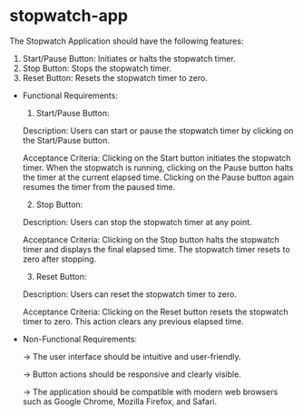 # stopwatch-app

The Stopwatch Application should have the following features:

1) Start/Pause Button: Initiates or halts the stopwatch timer.
2) Stop Button: Stops the stopwatch timer.
3) Reset Button: Resets the stopwatch timer to zero.


- Functional Requirements:

  1) Start/Pause Button:
  
  Description: Users can start or pause the stopwatch timer by clicking on the Start/Pause button.

  Acceptance Criteria:
  Clicking on the Start button initiates the stopwatch timer.
  When the stopwatch is running, clicking on the Pause button halts the timer at the current elapsed time.
  Clicking on the Pause button again resumes the timer from the paused time.

  2) Stop Button:
  
  Description: Users can stop the stopwatch timer at any point.

  Acceptance Criteria:
  Clicking on the Stop button halts the stopwatch timer and displays the final elapsed time.
  The stopwatch timer resets to zero after stopping.
  
  3) Reset Button:
  
  Description: Users can reset the stopwatch timer to zero.

  Acceptance Criteria:
  Clicking on the Reset button resets the stopwatch timer to zero.
  This action clears any previous elapsed time.
   


- Non-Functional Requirements:

  -> The user interface should be intuitive and user-friendly.
  
  -> Button actions should be responsive and clearly visible.
  
  -> The application should be compatible with modern web browsers such as Google Chrome, Mozilla Firefox, and Safari.
